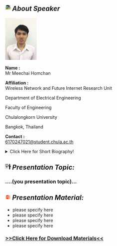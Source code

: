## <img width="3.5%" src="/Agenda/picture/biblio.png" /><link rel="stylesheet" type="text/css" media="all" href="./css/logo.css"/> <i class = "fa fa-handshake-p" aria-hidden="true">About Speaker</i> 

<img width="20%" alt="your_picture" src ="/Presentation_program/11_Simulated_Demonstration_of_WiFi-Based/picture/S__6012933.jpg" />

**Name :**<br> Mr Meechai Homchan

**Affiliation :**<br> Wireless Network and Future Internet Research Unit

Department of Electrical Engineering

Faculty of Engineering

Chulalongkorn University

Bangkok, Thailand

**Contact :**<br> 6170247021@student.chula.ac.th 

<details>
    <summary>Click Here for Short Biography!</summary>
    MEECHAI HOMCHAN received the B.Sc. degree in physics from Chulalongkorn University, Thailand, in 2018. I'm currently studying in master’s degree of electrical engineering from Chulalongkorn University, Thailand. His research interests include software defined networking, Internet of Things, building energy management system, and traffic flow management in intelligent transportation systems.
</details>

## <img width="3.5%" src="/Agenda/picture/present.png" /><link rel="stylesheet" type="text/css" media="all" href="./css/logo.css"/> <i class = "fa fa-handshake-p" aria-hidden="true">Presentation Topic:</i>
<h3> ....(you presentation topic)...</h3>

## <img width="3.5%" src="/Agenda/picture/material.png" /><link rel="stylesheet" type="text/css" media="all" href="./css/logo.css"/> <i class = "fa fa-handshake-p" aria-hidden="true">Presentation Material:</i>
- please specify here <br>
- please specify here <br>
- please specify here <br>
- please specify here <br>
<h3><a href="/Presentation_program/11_Simulated_Demonstration_of_WiFi-Based/presentation_material">>>Click Here for Download Materials<<</a></h3>
